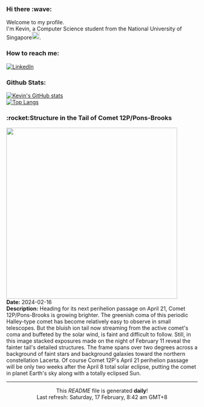 <h3>Hi there :wave:</h3>

Welcome to my profile.   
I'm Kevin, a Computer Science student from the National University of Singapore<img src="https://img.icons8.com/color/96/000000/singapore-circular.png" width="20px"/>.</p>

<h3>How to reach me: </h3>
<a href="https://www.linkedin.com/in/kevin-foong/"><img alt="LinkedIn" src="https://img.shields.io/badge/linkedin-%230077B5.svg?&style=for-the-badge&logo=linkedin&logoColor=white" /></a> 

<h3>Github Stats: </h3> 

[![Kevin's GitHub stats](https://github-readme-stats.vercel.app/api?username=kevin9foong&theme=tokyonight)](https://github.com/anuraghazra/github-readme-stats) <br/>
[![Top Langs](https://github-readme-stats.vercel.app/api/top-langs/?username=kevin9foong&layout=compact&theme=tokyonight)](https://github.com/anuraghazra/github-readme-stats)

<h3>:rocket:Structure in the Tail of Comet 12P&#x2F;Pons-Brooks</h3> 
<img width="450" src="https:&#x2F;&#x2F;apod.nasa.gov&#x2F;apod&#x2F;image&#x2F;2402&#x2F;12P_Pons_Brooks_2024_02_11_185335PST_JuneLake_DEBartlett.jpg" /><br/>
<b>Date:</b> 2024-02-16<br/>
<b>Description:</b> Heading for its next perihelion passage on April 21, Comet 12P&#x2F;Pons-Brooks is growing brighter. The greenish coma of this periodic Halley-type comet has become relatively easy to observe in small telescopes. But the bluish ion tail now streaming from the active comet&#39;s coma and buffeted by the solar wind, is faint and difficult to follow. Still, in this image stacked exposures made on the night of February 11 reveal the fainter tail&#39;s detailed structures. The frame spans over two degrees across a background of faint stars and background galaxies toward the northern constellation Lacerta. Of course Comet 12P&#39;s April 21 perihelion passage will be only two weeks after the April 8 total solar eclipse, putting the comet in planet Earth&#39;s sky along with a totally eclipsed Sun.<br/>

------------
<p align="center">This <i>README</i> file is generated <b>daily</b>!</br>
Last refresh: Saturday, 17 February, 8:42 am GMT+8<br />